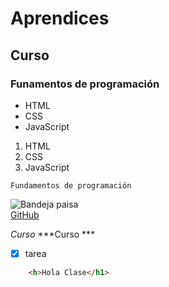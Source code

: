 # Aprendices
## Curso 
### Funamentos de programación

- HTML
- CSS
- JavaScript

1. HTML
2. CSS
3. JavaScript

~~~
Fundamentos de programación 
~~~

![Bandeja paisa](https://res.cloudinary.com/db9wh5uvt/image/upload/v1625655763/1570939e9f814bec82c668279513c94f_BANDEJA-PAISA_708_600_grvumx.jpg)<br>
[GitHub](https://github.com/)

*Curso*
***Curso ***

- [x] tarea

```html
    <h>Hola Clase</h1>
 ```
